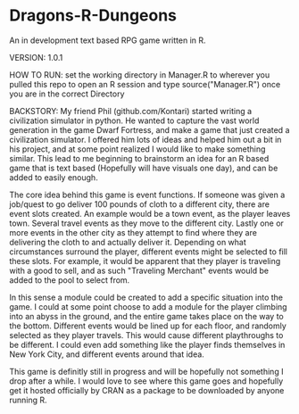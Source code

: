 # Dragons-R-Dungeons
An in development text based RPG game written in R. 

VERSION: 1.0.1

HOW TO RUN:
set the working directory in Manager.R to wherever you pulled this repo to
open an R session and type source("Manager.R") once you are in the correct Directory

BACKSTORY:
My friend Phil (github.com/Kontari) started writing a civilization simulator in python. He wanted to capture the vast world generation in the game Dwarf Fortress, and make a game that just created a civilization simulator. I offered him lots of ideas and helped him out a bit in his project, and at some point realized I would like to make something similar. This lead to me beginning to brainstorm an idea for an R based game that is text based (Hopefully will have visuals one day), and can be added to easily enough. 

The core idea behind this game is event functions. If someone was given a job/quest to go deliver 100 pounds of cloth to a different city, there are event slots created. An example would be a town event, as the player leaves town. Several travel events as they move to the different city. Lastly one or more events in the other city as they attempt to find where they are delivering the cloth to and actually deliver it. Depending on what circumstances surround the player, different events might be selected to fill these slots. For example, it would be apparent that they player is traveling with a good to sell, and as such "Traveling Merchant" events would be added to the pool to select from. 

In this sense a module could be created to add a specific situation into the game. I could at some point choose to add a module for the player climbing into an abyss in the ground, and the entire game takes place on the way to the bottom. Different events would be lined up for each floor, and randomly selected as they player travels. This would cause different playthroughs to be different. I could even add something like the player finds themselves in New York City, and different events around that idea. 

This game is definitly still in progress and will be hopefully not something I drop after a while. I would love to see where this game goes and hopefully get it hosted officially by CRAN as a package to be downloaded by anyone running R. 
